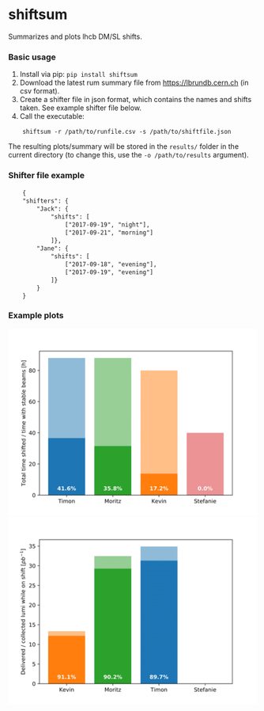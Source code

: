 # shiftsum
Summarizes and plots lhcb DM/SL shifts.

### Basic usage
1. Install via pip: `pip install shiftsum`
2. Download the latest rum summary file from https://lbrundb.cern.ch (in csv format).
3. Create a shifter file in json format, which contains the names and shifts taken. See example shifter file below.
4. Call the executable:
```
    shiftsum -r /path/to/runfile.csv -s /path/to/shiftfile.json
```
The resulting plots/summary will be stored in the `results/` folder in the current directory (to change this, use the `-o /path/to/results` argument).


### Shifter file example
```
    {
    "shifters": {
        "Jack": {
            "shifts": [
                ["2017-09-19", "night"],
                ["2017-09-21", "morning"]
            ]}, 
        "Jane": {
            "shifts": [
                ["2017-09-18", "evening"],
                ["2017-09-19", "evening"]
            ]}
        }
    }
```

### Example plots
![beamtime plot](example_results/beamtime.png)
![lumi plot](example_results/lumi.png)
